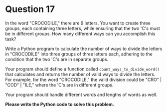 # Question 17

In the word "CROCODILE," there are 9 letters. You want to create three groups, each containing three letters, while ensuring that the two 'C's must be in different groups. How many different ways can you accomplish this task?

Write a Python program to calculate the number of ways to divide the letters in
"CROCODILE" into three groups of three letters each, adhering to the condition that the two 'C's are in separate groups.

Your program should define a function called `count_ways_to_divide_word()` that
calculates and returns the number of valid ways to divide the letters.
For example, for the word "CROCODILE," the valid division could be "CRO" | "COD" | "ILE," where the 'C's are in different groups.

Your program should handle different words and lengths of words as well.

**Please write the Python code to solve this problem.**
